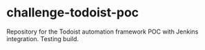 # challenge-todoist-poc
Repository for the Todoist automation framework POC with Jenkins integration.
Testing build.
